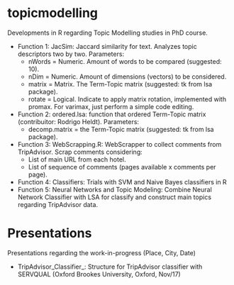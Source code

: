# topicmodelling
Developments in R regarding Topic Modelling studies in PhD course.
- Function 1: JacSim: Jaccard similarity for text. Analyzes topic descriptors two by two. Parameters:
  - nWords = Numeric. Amount of words to be compared (suggested: 10).
  - nDim = Numeric. Amount of dimensions (vectors) to be considered.
  - matrix = Matrix. The Term-Topic matrix (suggested: tk from lsa package).
  - rotate = Logical. Indicate to apply matrix rotation, implemented with promax. For varimax, just perform a simple code editing. 
- Function 2: ordered.lsa: function that ordered Term-Topic matrix (contribuitor: Rodrigo Heldt). Parameters:
  - decomp.matrix = the Term-Topic matrix (suggested: tk from lsa package).
- Function 3: WebScrapping.R: WebScrapper to collect comments from TripAdvisor. Scrap comments considering:
  - List of main URL from each hotel.
  - List of sequence of comments (pages available x comments per page).
- Function 4: Classifiers: Trials with SVM and Naive Bayes classifiers in R
- Function 5: Neural Networks and Topic Modeling: Combine Neural Network Classifier with LSA for classify and construct main topics regarding TripAdvisor data.

# Presentations
  Presentations regarding the work-in-progress (Place, City, Date)
  - TripAdvisor_Classifier_: Structure for TripAdvisor classifier with SERVQUAL (Oxford Brookes University, Oxford, Nov/17)
